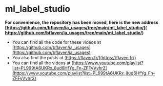 # ml_label_studio

**For convenience, the repository has been moved, here is the new address
[https://github.com/bflaven/ia_usages/tree/main/ml_label_studio/](
https://github.com/bflaven/ia_usages/tree/main/ml_label_studio/)**

- You can find all the code for these videos at [https://github.com/bflaven/ia_usages](https://github.com/bflaven/ia_usages)
- You also find the posts at [https://flaven.fr/](https://flaven.fr/)
- You can find all the videos at [https://www.youtube.com/playlist?list=PL999tA6UKRx_8ud6HfYg_Fn-ZFFyVvhr2](https://www.youtube.com/playlist?list=PL999tA6UKRx_8ud6HfYg_Fn-ZFFyVvhr2)

